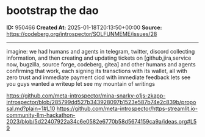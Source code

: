 # bootstrap the dao

**ID:** 950466
**Created At:** 2025-01-18T20:13:50+00:00
**Source:** https://codeberg.org/introspector/SOLFUNMEME/issues/28

---

imagine: we had humans and  agents in telegram, twitter, discord collecting information, and then creating and updating tickets on [github,jira,service now, bugzilla, source forge, codeberg, gitea]
and other humans and agents confirming that work, each signing its transctions with its wallet, all with zero trust and immediate payment
cicd with immediate feedback
lets see you guys wanted a writeup let see my mountain of writings 

https://github.com/meta-introspector/mina-snarky-o1js-zkapp-introspector/blob/285799dd527b343928097b1523e587b74e2c839b/proposal.md?plain=1#L10
https://github.com/meta-introspector/https-streamlit.io-community-llm-hackathon-2023/blob/5d22407922a34c6e0582e6770b58d5674159ca9a/ideas.org#L59